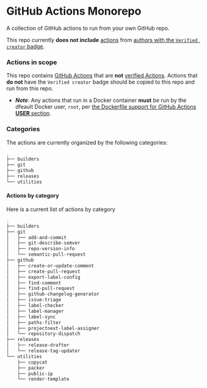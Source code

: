 # GitHub Actions Monorepo

A collection of GitHub actions to run from your own GitHub repo.

This repo currently **does not include** [actions](https://docs.github.com/actions/automating-your-workflow-with-github-actions/using-github-marketplace-actions) from [authors with the `Verified creator` badge](https://docs.github.com/en/apps/github-marketplace/github-marketplace-overview/about-marketplace-badges).

### Actions in scope

This repo contains [GitHub Actions](https://github.com/marketplace?type=actions) that are **not** [verified Actions](https://docs.github.com/actions/automating-your-workflow-with-github-actions/using-github-marketplace-actions).  Actions that **do not** have the `Verified creator` badge should be copied to this repo and run from this repo.
- ***Note***: Any actions that run in a Docker container **must** be run by the dfeault Docker user, `root`, per [the Dockerfile support for GitHub Actions **USER** section](https://docs.github.com/en/actions/creating-actions/dockerfile-support-for-github-actions#user).


### Categories

The actions are currently organized by the following categories:
```bash
.
├── builders
├── git
├── github
├── releases
└── utilities
```

#### Actions by category

Here is a current list of actions by category
```bash
.
├── builders
├── git
│   ├── add-and-commit
│   ├── git-describe-semver
│   ├── repo-version-info
│   └── semantic-pull-request
├── github
│   ├── create-or-update-comment
│   ├── create-pull-request
│   ├── export-label-config
│   ├── find-comment
│   ├── find-pull-request
│   ├── github-changelog-generator
│   ├── issue-triage
│   ├── label-checker
│   ├── label-manager
│   ├── label-sync
│   ├── paths-filter
│   ├── projectnext-label-assigner
│   └── repository-dispatch
├── releases
│   ├── release-drafter
│   └── release-tag-updater
└── utilities
    ├── copycat
    ├── packer
    ├── public-ip
    └── render-template
```
